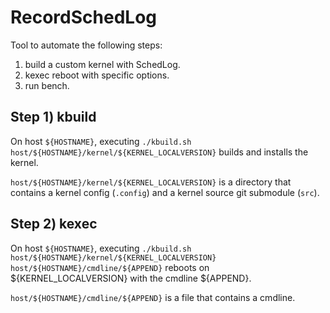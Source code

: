 # RecordSchedLog

Tool to automate the following steps:

1) build a custom kernel with SchedLog.
2) kexec reboot with specific options.
3) run bench.

## Step 1) kbuild

On host `${HOSTNAME}`, executing `./kbuild.sh host/${HOSTNAME}/kernel/${KERNEL_LOCALVERSION}` builds and installs the kernel.

`host/${HOSTNAME}/kernel/${KERNEL_LOCALVERSION}` is a directory that contains a kernel config (`.config`) and a kernel source git submodule (`src`).

## Step 2) kexec

On host `${HOSTNAME}`, executing `./kbuild.sh host/${HOSTNAME}/kernel/${KERNEL_LOCALVERSION} host/${HOSTNAME}/cmdline/${APPEND}` reboots on ${KERNEL_LOCALVERSION} with the cmdline ${APPEND}.

`host/${HOSTNAME}/cmdline/${APPEND}` is a file that contains a cmdline.
